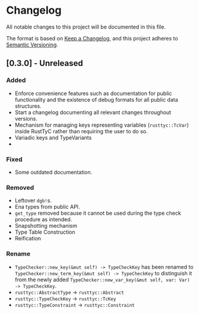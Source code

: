# Changelog
All notable changes to this project will be documented in this file.

The format is based on [Keep a Changelog](https://keepachangelog.com/en/1.0.0/),
and this project adheres to [Semantic Versioning](https://semver.org/spec/v2.0.0.html).

## [0.3.0] - Unreleased
### Added
- Enforce convenience features such as documentation for public functionality and the existence of debug formats for all public data structures.
- Start a changelog documenting all relevant changes throughout versions.
- Mechanism for managing keys representing variables (`rusttyc::TcVar`) inside RustTyC rather than requiring the user to do so.
- Variadic keys and TypeVariants
- 

### Fixed
- Some outdated documentation.

### Removed
- Leftover `dgb!`s.
- Ena types from public API.
- `get_type` removed because it cannot be used during the type check procedure as intended.
- Snapshotting mechanism
- Type Table Construction
- Reification

### Rename
- `TypeChecker::new_key(&mut self) -> TypeCheckKey` has been renamed to `TypeChecker::new_term_key(&mut self) -> TypeCheckKey` to distinguish it from the newly added `TypeChecker::new_var_key(&mut self, var: Var) -> TypeCheckKey`.
- `rusttyc::AbstractType` -> `rusttyc::Abstract`
- `rusttyc::TypeCheckKey` -> `rusttyc::TcKey`
- `rusttyc::TypeConstraint` -> `rusttyc::Constraint`

